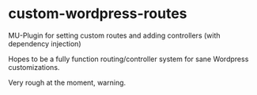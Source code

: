custom-wordpress-routes
=======================

MU-Plugin for setting custom routes and adding controllers (with dependency injection)

Hopes to be a fully function routing/controller system for sane Wordpress customizations.

Very rough at the moment, warning.